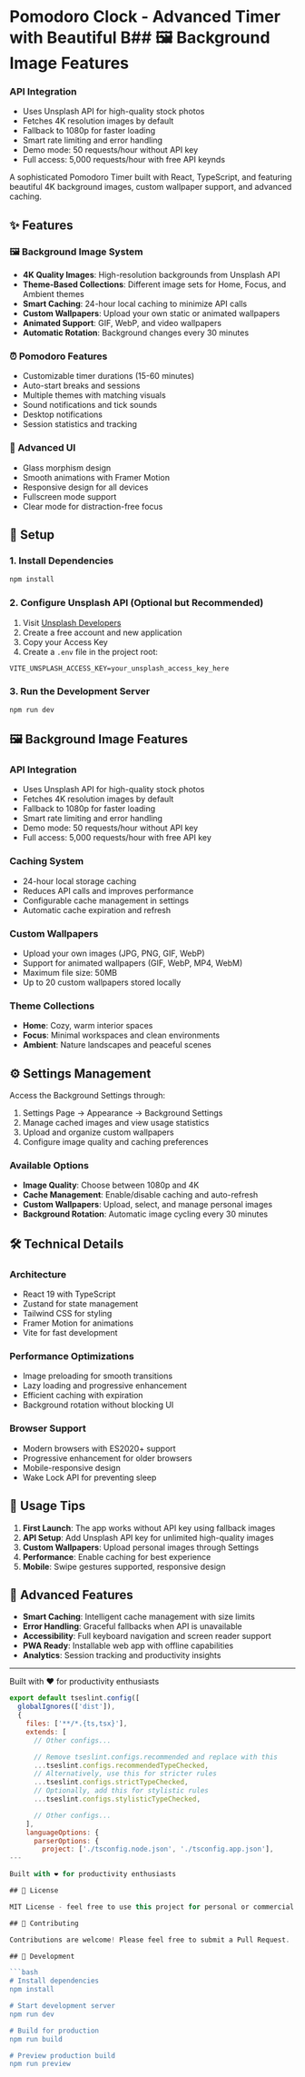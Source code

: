 # Pomodoro Clock - Advanced Timer with Beautiful B## 🖼️ Background Image Features

### API Integration
- Uses Unsplash API for high-quality stock photos
- Fetches 4K resolution images by default
- Fallback to 1080p for faster loading
- Smart rate limiting and error handling
- Demo mode: 50 requests/hour without API key
- Full access: 5,000 requests/hour with free API keynds

A sophisticated Pomodoro Timer built with React, TypeScript, and featuring beautiful 4K background images, custom wallpaper support, and advanced caching.

## ✨ Features

### 🖼️ Background Image System
- **4K Quality Images**: High-resolution backgrounds from Unsplash API
- **Theme-Based Collections**: Different image sets for Home, Focus, and Ambient themes
- **Smart Caching**: 24-hour local caching to minimize API calls
- **Custom Wallpapers**: Upload your own static or animated wallpapers
- **Animated Support**: GIF, WebP, and video wallpapers
- **Automatic Rotation**: Background changes every 30 minutes

### ⏰ Pomodoro Features
- Customizable timer durations (15-60 minutes)
- Auto-start breaks and sessions
- Multiple themes with matching visuals
- Sound notifications and tick sounds
- Desktop notifications
- Session statistics and tracking

### 🎨 Advanced UI
- Glass morphism design
- Smooth animations with Framer Motion
- Responsive design for all devices
- Fullscreen mode support
- Clear mode for distraction-free focus

## 🚀 Setup

### 1. Install Dependencies
```bash
npm install
```

### 2. Configure Unsplash API (Optional but Recommended)
1. Visit [Unsplash Developers](https://unsplash.com/developers)
2. Create a free account and new application
3. Copy your Access Key
2. Create a `.env` file in the project root:
```env
VITE_UNSPLASH_ACCESS_KEY=your_unsplash_access_key_here
```

### 3. Run the Development Server
```bash
npm run dev
```

## 🖼️ Background Image Features

### API Integration
- Uses Unsplash API for high-quality stock photos
- Fetches 4K resolution images by default
- Fallback to 1080p for faster loading
- Smart rate limiting and error handling
- Demo mode: 50 requests/hour without API key
- Full access: 5,000 requests/hour with free API key

### Caching System
- 24-hour local storage caching
- Reduces API calls and improves performance
- Configurable cache management in settings
- Automatic cache expiration and refresh

### Custom Wallpapers
- Upload your own images (JPG, PNG, GIF, WebP)
- Support for animated wallpapers (GIF, WebP, MP4, WebM)
- Maximum file size: 50MB
- Up to 20 custom wallpapers stored locally

### Theme Collections
- **Home**: Cozy, warm interior spaces
- **Focus**: Minimal workspaces and clean environments  
- **Ambient**: Nature landscapes and peaceful scenes

## ⚙️ Settings Management

Access the Background Settings through:
1. Settings Page → Appearance → Background Settings
2. Manage cached images and view usage statistics
3. Upload and organize custom wallpapers
4. Configure image quality and caching preferences

### Available Options
- **Image Quality**: Choose between 1080p and 4K
- **Cache Management**: Enable/disable caching and auto-refresh
- **Custom Wallpapers**: Upload, select, and manage personal images
- **Background Rotation**: Automatic image cycling every 30 minutes

## 🛠️ Technical Details

### Architecture
- React 19 with TypeScript
- Zustand for state management  
- Tailwind CSS for styling
- Framer Motion for animations
- Vite for fast development

### Performance Optimizations
- Image preloading for smooth transitions
- Lazy loading and progressive enhancement
- Efficient caching with expiration
- Background rotation without blocking UI

### Browser Support
- Modern browsers with ES2020+ support
- Progressive enhancement for older browsers
- Mobile-responsive design
- Wake Lock API for preventing sleep

## 📱 Usage Tips

1. **First Launch**: The app works without API key using fallback images
2. **API Setup**: Add Unsplash API key for unlimited high-quality images
3. **Custom Wallpapers**: Upload personal images through Settings
4. **Performance**: Enable caching for best experience
5. **Mobile**: Swipe gestures supported, responsive design

## 🎯 Advanced Features

- **Smart Caching**: Intelligent cache management with size limits
- **Error Handling**: Graceful fallbacks when API is unavailable
- **Accessibility**: Full keyboard navigation and screen reader support
- **PWA Ready**: Installable web app with offline capabilities
- **Analytics**: Session tracking and productivity insights

---

Built with ❤️ for productivity enthusiasts

```js
export default tseslint.config([
  globalIgnores(['dist']),
  {
    files: ['**/*.{ts,tsx}'],
    extends: [
      // Other configs...

      // Remove tseslint.configs.recommended and replace with this
      ...tseslint.configs.recommendedTypeChecked,
      // Alternatively, use this for stricter rules
      ...tseslint.configs.strictTypeChecked,
      // Optionally, add this for stylistic rules
      ...tseslint.configs.stylisticTypeChecked,

      // Other configs...
    ],
    languageOptions: {
      parserOptions: {
        project: ['./tsconfig.node.json', './tsconfig.app.json'],
---

Built with ❤️ for productivity enthusiasts

## 📄 License

MIT License - feel free to use this project for personal or commercial purposes.

## 🤝 Contributing

Contributions are welcome! Please feel free to submit a Pull Request.

## 🔧 Development

```bash
# Install dependencies
npm install

# Start development server
npm run dev

# Build for production
npm run build

# Preview production build
npm run preview
```
